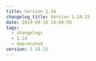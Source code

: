 ```yaml
---
title: Version 1.14
changelog_title: Version 1.14.15
date: 2019-09-16 14:09:59
tags:
  - changelogs
  - 1.14
  - deprecated
version: 1.14.15
---
```


<script src="https://gist.github.com/spinnaker-release/52b1de1551a8830a8945b3c49ef66fe3.js"/>
